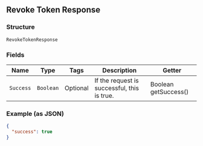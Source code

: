 ## Revoke Token Response

### Structure

`RevokeTokenResponse`

### Fields

| Name | Type | Tags | Description | Getter |
|  --- | --- | --- | --- | --- |
| `Success` | `Boolean` | Optional | If the request is successful, this is true. | Boolean getSuccess() |

### Example (as JSON)

```json
{
  "success": true
}
```

